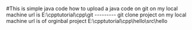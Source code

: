 #This is simple java code 
how to upload a java code on git 
on my local machine  url is E:\cpptutorial\cpp\git  ---------  git clone project
on my local machine url is of orginbal project E:\cpptutorial\cpp\hello\src\hello
